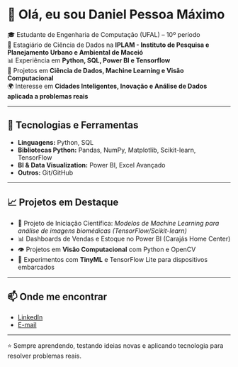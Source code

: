 # 👋 Olá, eu sou Daniel Pessoa Máximo  

🎓 Estudante de Engenharia de Computação (UFAL) – 10º período  
💼 Estagiário de Ciência de Dados na **IPLAM - Instituto de Pesquisa e Planejamento Urbano e Ambiental de Maceió**  
📊 Experiência em **Python, SQL, Power BI e Tensorflow**  
🤖 Projetos em **Ciência de Dados, Machine Learning e Visão Computacional**  
🌍 Interesse em **Cidades Inteligentes, Inovação e Análise de Dados aplicada a problemas reais**  

---

## 🚀 Tecnologias e Ferramentas  
- **Linguagens:** Python, SQL  
- **Bibliotecas Python:** Pandas, NumPy, Matplotlib, Scikit-learn, TensorFlow  
- **BI & Data Visualization:** Power BI, Excel Avançado  
- **Outros:** Git/GitHub  

---

## 📈 Projetos em Destaque  
- 🔬 Projeto de Iniciação Científica: *Modelos de Machine Learning para análise de imagens biomédicas (TensorFlow/Scikit-learn)*  
- 📊 Dashboards de Vendas e Estoque no Power BI (Carajás Home Center)  
- 👁️ Projetos em **Visão Computacional** com Python e OpenCV  
- 🤖 Experimentos com **TinyML** e TensorFlow Lite para dispositivos embarcados   

---

## 📫 Onde me encontrar  
- [LinkedIn](https://www.linkedin.com/in/daniel-m-97460211b/)  
- [E-mail](mailto:daniel.pessoa.maximo@gmail.com)  

---

⭐ Sempre aprendendo, testando ideias novas e aplicando tecnologia para resolver problemas reais.  
